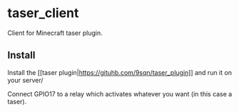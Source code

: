 # taser_client
Client for Minecraft taser plugin.

## Install
Install the [[taser plugin|https://gituhb.com/9sqn/taser_plugin]] and run it on your server/

Connect GPIO17 to a relay which activates whatever you want (in this case a taser).
